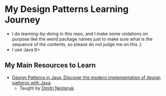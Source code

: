 # My Design Patterns Learning Journey

- I do learning-by-doing in this repo, and I make some violations on purpose like the weird package names just to make sure what is the sequence of the contents, so please do not judge me on this :)
- I use Java 8+

## My Main Resources to Learn

* [Design Patterns in Java, Discover the modern implementation of design patterns with Java](https://www.udemy.com/design-patterns-java/).
    * Taught by [Dmitri Nesteruk](https://www.udemy.com/user/dmitrinesteruk/).